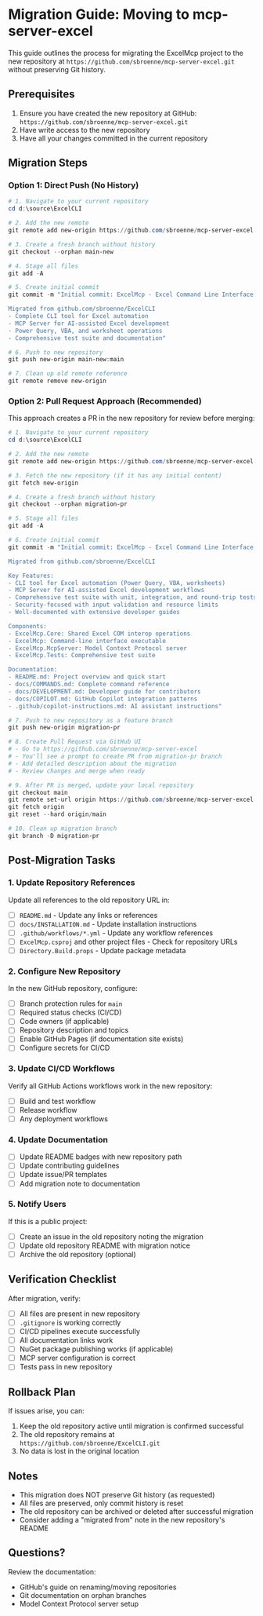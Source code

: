 # Migration Guide: Moving to mcp-server-excel

This guide outlines the process for migrating the ExcelMcp project to the new repository at `https://github.com/sbroenne/mcp-server-excel.git` without preserving Git history.

## Prerequisites

1. Ensure you have created the new repository at GitHub: `https://github.com/sbroenne/mcp-server-excel.git`
2. Have write access to the new repository
3. Have all your changes committed in the current repository

## Migration Steps

### Option 1: Direct Push (No History)

```powershell
# 1. Navigate to your current repository
cd d:\source\ExcelCLI

# 2. Add the new remote
git remote add new-origin https://github.com/sbroenne/mcp-server-excel.git

# 3. Create a fresh branch without history
git checkout --orphan main-new

# 4. Stage all files
git add -A

# 5. Create initial commit
git commit -m "Initial commit: ExcelMcp - Excel Command Line Interface and MCP Server

Migrated from github.com/sbroenne/ExcelCLI
- Complete CLI tool for Excel automation
- MCP Server for AI-assisted Excel development
- Power Query, VBA, and worksheet operations
- Comprehensive test suite and documentation"

# 6. Push to new repository
git push new-origin main-new:main

# 7. Clean up old remote reference
git remote remove new-origin
```

### Option 2: Pull Request Approach (Recommended)

This approach creates a PR in the new repository for review before merging:

```powershell
# 1. Navigate to your current repository
cd d:\source\ExcelCLI

# 2. Add the new remote
git remote add new-origin https://github.com/sbroenne/mcp-server-excel.git

# 3. Fetch the new repository (if it has any initial content)
git fetch new-origin

# 4. Create a fresh branch without history
git checkout --orphan migration-pr

# 5. Stage all files
git add -A

# 6. Create initial commit
git commit -m "Initial commit: ExcelMcp - Excel Command Line Interface and MCP Server

Migrated from github.com/sbroenne/ExcelCLI

Key Features:
- CLI tool for Excel automation (Power Query, VBA, worksheets)
- MCP Server for AI-assisted Excel development workflows
- Comprehensive test suite with unit, integration, and round-trip tests
- Security-focused with input validation and resource limits
- Well-documented with extensive developer guides

Components:
- ExcelMcp.Core: Shared Excel COM interop operations
- ExcelMcp: Command-line interface executable
- ExcelMcp.McpServer: Model Context Protocol server
- ExcelMcp.Tests: Comprehensive test suite

Documentation:
- README.md: Project overview and quick start
- docs/COMMANDS.md: Complete command reference
- docs/DEVELOPMENT.md: Developer guide for contributors
- docs/COPILOT.md: GitHub Copilot integration patterns
- .github/copilot-instructions.md: AI assistant instructions"

# 7. Push to new repository as a feature branch
git push new-origin migration-pr

# 8. Create Pull Request via GitHub UI
# - Go to https://github.com/sbroenne/mcp-server-excel
# - You'll see a prompt to create PR from migration-pr branch
# - Add detailed description about the migration
# - Review changes and merge when ready

# 9. After PR is merged, update your local repository
git checkout main
git remote set-url origin https://github.com/sbroenne/mcp-server-excel.git
git fetch origin
git reset --hard origin/main

# 10. Clean up migration branch
git branch -D migration-pr
```

## Post-Migration Tasks

### 1. Update Repository References

Update all references to the old repository URL in:

- [ ] `README.md` - Update any links or references
- [ ] `docs/INSTALLATION.md` - Update installation instructions
- [ ] `.github/workflows/*.yml` - Update any workflow references
- [ ] `ExcelMcp.csproj` and other project files - Check for repository URLs
- [ ] `Directory.Build.props` - Update package metadata

### 2. Configure New Repository

In the new GitHub repository, configure:

- [ ] Branch protection rules for `main`
- [ ] Required status checks (CI/CD)
- [ ] Code owners (if applicable)
- [ ] Repository description and topics
- [ ] Enable GitHub Pages (if documentation site exists)
- [ ] Configure secrets for CI/CD

### 3. Update CI/CD Workflows

Verify all GitHub Actions workflows work in the new repository:

- [ ] Build and test workflow
- [ ] Release workflow
- [ ] Any deployment workflows

### 4. Update Documentation

- [ ] Update README badges with new repository path
- [ ] Update contributing guidelines
- [ ] Update issue/PR templates
- [ ] Add migration note to documentation

### 5. Notify Users

If this is a public project:

- [ ] Create an issue in the old repository noting the migration
- [ ] Update old repository README with migration notice
- [ ] Archive the old repository (optional)

## Verification Checklist

After migration, verify:

- [ ] All files are present in new repository
- [ ] `.gitignore` is working correctly
- [ ] CI/CD pipelines execute successfully
- [ ] All documentation links work
- [ ] NuGet package publishing works (if applicable)
- [ ] MCP server configuration is correct
- [ ] Tests pass in new repository

## Rollback Plan

If issues arise, you can:

1. Keep the old repository active until migration is confirmed successful
2. The old repository remains at `https://github.com/sbroenne/ExcelCLI.git`
3. No data is lost in the original location

## Notes

- This migration does NOT preserve Git history (as requested)
- All files are preserved, only commit history is reset
- The old repository can be archived or deleted after successful migration
- Consider adding a "migrated from" note in the new repository's README

## Questions?

Review the documentation:

- GitHub's guide on renaming/moving repositories
- Git documentation on orphan branches
- Model Context Protocol server setup
